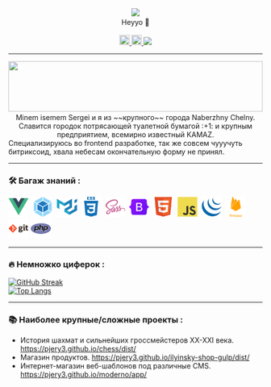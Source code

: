 <div align="center">
  <img src="https://media.giphy.com/media/v1.Y2lkPTc5MGI3NjExNXN1bWFzcDNheHgzN3U2NXV5dzhoa3JvejgwMnN6MW5sMXRiaDFhdiZlcD12MV9pbnRlcm5hbF9naWZfYnlfaWQmY3Q9Zw/fA7rLtaJDIWEzU57CT/giphy-downsized.gif">
</div>
<div align="center">
  Heyyo 👋
</div>
<br/>

<div align="center">
  <a href="https://vk.com/mr.gordon_friman">
    <img src="https://upload.wikimedia.org/wikipedia/commons/thumb/2/21/VK.com-logo.svg/2048px-VK.com-logo.svg.png" width="20px" height="20px" />
  </a>
  <a href="https://t.me/Pjery3">
    <img src="https://cdn3.iconfinder.com/data/icons/social-media-chamfered-corner/154/telegram-512.png" width="20px" height="20px" />
  </a>
  <img src="https://www.codewars.com/users/Pjery3/badges/micro">
</div>
<hr/>

<div align="center">
  <img src="https://media.giphy.com/media/v1.Y2lkPTc5MGI3NjExYmdlYTZndGhvYTN0Zm96MzlxZ3h0bDg0cXFocmNueWs2MTFnYzVlZCZlcD12MV9pbnRlcm5hbF9naWZfYnlfaWQmY3Q9Zw/VPpkvgTIJ817dfQOXI/giphy.gif" height="100" width="100%">
  Minem isemem Sergei и я из  ~~крупного~~  города Naberzhny Chelny. Славится городок потрясающей туалетной бумагой :+1: и крупным предприятием, всемирно известный KAMAZ.
</div>
<div>
  Специализируюсь во frontend разработке, так же совсем чууучуть битриксоид, хвала небесам окончательную форму не принял.
</div>
<hr/>

### :hammer_and_wrench: Багаж знаний :

<div>
  <img src="https://github.com/devicons/devicon/blob/master/icons/vuejs/vuejs-original.svg" title="Vue3" alt="Vue3" width="40" height="40"/>&nbsp;
  <img src="https://github.com/devicons/devicon/blob/master/icons/webpack/webpack-original.svg" title="Webpack" alt="Webpack" width="40" height="40"/>&nbsp;
  <img src="https://github.com/devicons/devicon/blob/master/icons/materialui/materialui-original.svg" title="Material UI" alt="Material UI" width="40" height="40"/>&nbsp;
  <img src="https://github.com/devicons/devicon/blob/master/icons/css3/css3-plain-wordmark.svg"  title="CSS3" alt="CSS" width="40" height="40"/>&nbsp;
  <img src="https://github.com/devicons/devicon/blob/master/icons/sass/sass-original.svg" title="Sass" alt="Sass" width="40" height="40"/>&nbsp;
  <img src="https://github.com/devicons/devicon/blob/master/icons/bootstrap/bootstrap-original.svg" title="Bootstrap" alt="Bootstrap" width="40" height="40"/>&nbsp;
  <img src="https://github.com/devicons/devicon/blob/master/icons/html5/html5-original.svg" title="HTML5" alt="HTML" width="40" height="40"/>&nbsp;
  <img src="https://github.com/devicons/devicon/blob/master/icons/javascript/javascript-original.svg" title="JavaScript" alt="JavaScript" width="40" height="40"/>&nbsp;
  <img src="https://github.com/devicons/devicon/blob/master/icons/jquery/jquery-original.svg" title="Jquery" alt="Jquery" width="40" height="40"/>&nbsp;
  <img src="https://github.com/devicons/devicon/blob/master/icons/firebase/firebase-plain-wordmark.svg" title="Firebase" alt="Firebase" width="40" height="40"/>&nbsp;
  <img src="https://github.com/devicons/devicon/blob/master/icons/git/git-original-wordmark.svg" title="Git" **alt="Git" width="40" height="40"/>
  <img src="https://github.com/devicons/devicon/blob/master/icons/php/php-original.svg" title="PHP" alt="PHP" width="40" height="40"/>&nbsp;
</div>
<hr/>

<div>
  
  ### :fire: Немножко циферок :
    
  [![GitHub Streak](http://github-readme-streak-stats.herokuapp.com?user=Pjery3&theme=dark&background=000000)](https://git.io/streak-stats) <br/>
  [![Top Langs](https://github-readme-stats.vercel.app/api/top-langs/?username=Pjery3&layout=compact&theme=vision-friendly-dark)](https://github.com/anuraghazra/github-readme-stats)
</div>

<hr/>

<div>

  ### :books: Наиболее крупные/сложные проекты :

  - История шахмат и сильнейших гроссмейстеров XX-XXI века. https://pjery3.github.io/chess/dist/
  - Магазин продуктов. https://pjery3.github.io/ilyinsky-shop-gulp/dist/
  - Интернет-магазин веб-шаблонов под различные CMS. https://pjery3.github.io/moderno/app/
</div>
<!--
**Pjery3/Pjery3** is a ✨ _special_ ✨ repository because its `README.md` (this file) appears on your GitHub profile.

Here are some ideas to get you started:

- 🔭 I’m currently working on ...
- 🌱 I’m currently learning ...
- 👯 I’m looking to collaborate on ...
- 🤔 I’m looking for help with ...
- 💬 Ask me about ...
- 📫 How to reach me: ...
- 😄 Pronouns: ...
- ⚡ Fun fact: ...
-->
